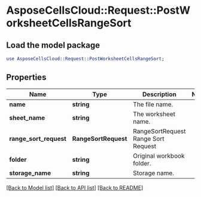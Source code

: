 # AsposeCellsCloud::Request::PostWorksheetCellsRangeSort 

## Load the model package
```perl
use AsposeCellsCloud::Request::PostWorksheetCellsRangeSort;
```

## Properties
Name | Type | Description | Notes
------------ | ------------- | ------------- | -------------
**name** | **string** | The file name. |
**sheet_name** | **string** | The worksheet name. |
**range_sort_request** | **RangeSortRequest** | RangeSortRequest Range Sort Request  |
**folder** | **string** | Original workbook folder. |
**storage_name** | **string** | Storage name. |  

[[Back to Model list]](../README.md#documentation-for-requests) [[Back to API list]](../README.md#documentation-for-api-endpoints) [[Back to README]](../README.md)

